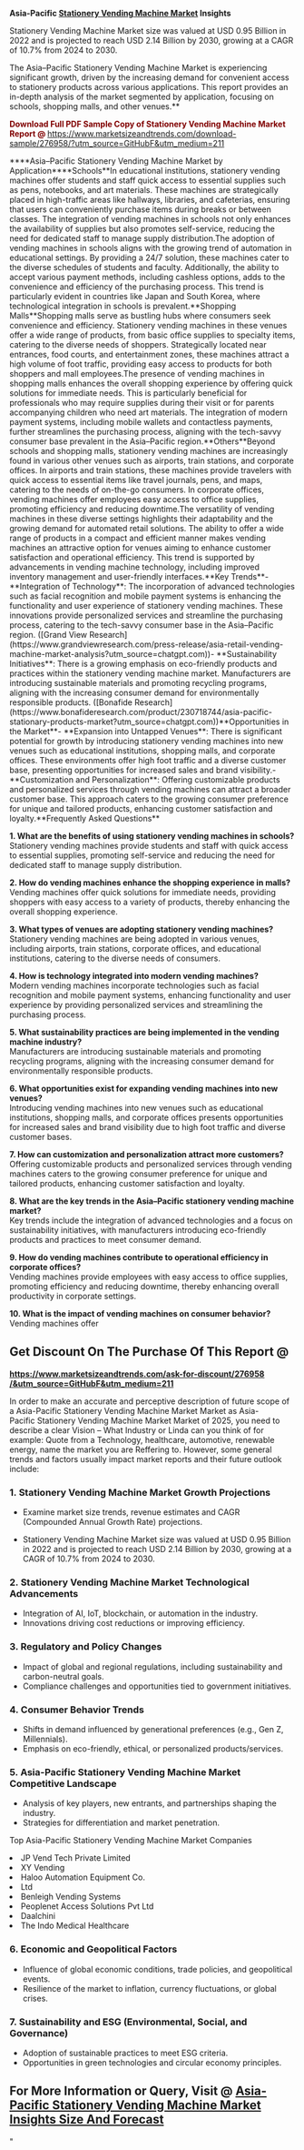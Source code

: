 <p><strong>Asia-Pacific&nbsp;<a href=""https://www.marketsizeandtrends.com/download-sample/276958/&amp;utm_source=GitHubF&amp;utm_medium=211"">Stationery Vending Machine Market</a> Insights</strong></p><p>Stationery Vending Machine Market size was valued at USD 0.95 Billion in 2022 and is projected to reach USD 2.14 Billion by 2030, growing at a CAGR of 10.7% from 2024 to 2030.</p><p>The Asia–Pacific Stationery Vending Machine Market is experiencing significant growth, driven by the increasing demand for convenient access to stationery products across various applications. This report provides an in-depth analysis of the market segmented by application, focusing on schools, shopping malls, and other venues.**<p><strong><span style="color: #800000;">Download Full PDF Sample Copy of Stationery Vending Machine Market Report @</span>&nbsp;</strong><a href="https://www.marketsizeandtrends.com/download-sample/276958/?utm_source=GitHubF&amp;utm_medium=211" target="_blank">https://www.marketsizeandtrends.com/download-sample/276958/?utm_source=GitHubF&amp;utm_medium=211</a></p>****Asia–Pacific Stationery Vending Machine Market by Application****Schools**In educational institutions, stationery vending machines offer students and staff quick access to essential supplies such as pens, notebooks, and art materials. These machines are strategically placed in high-traffic areas like hallways, libraries, and cafeterias, ensuring that users can conveniently purchase items during breaks or between classes. The integration of vending machines in schools not only enhances the availability of supplies but also promotes self-service, reducing the need for dedicated staff to manage supply distribution.The adoption of vending machines in schools aligns with the growing trend of automation in educational settings. By providing a 24/7 solution, these machines cater to the diverse schedules of students and faculty. Additionally, the ability to accept various payment methods, including cashless options, adds to the convenience and efficiency of the purchasing process. This trend is particularly evident in countries like Japan and South Korea, where technological integration in schools is prevalent.**Shopping Malls**Shopping malls serve as bustling hubs where consumers seek convenience and efficiency. Stationery vending machines in these venues offer a wide range of products, from basic office supplies to specialty items, catering to the diverse needs of shoppers. Strategically located near entrances, food courts, and entertainment zones, these machines attract a high volume of foot traffic, providing easy access to products for both shoppers and mall employees.The presence of vending machines in shopping malls enhances the overall shopping experience by offering quick solutions for immediate needs. This is particularly beneficial for professionals who may require supplies during their visit or for parents accompanying children who need art materials. The integration of modern payment systems, including mobile wallets and contactless payments, further streamlines the purchasing process, aligning with the tech-savvy consumer base prevalent in the Asia–Pacific region.**Others**Beyond schools and shopping malls, stationery vending machines are increasingly found in various other venues such as airports, train stations, and corporate offices. In airports and train stations, these machines provide travelers with quick access to essential items like travel journals, pens, and maps, catering to the needs of on-the-go consumers. In corporate offices, vending machines offer employees easy access to office supplies, promoting efficiency and reducing downtime.The versatility of vending machines in these diverse settings highlights their adaptability and the growing demand for automated retail solutions. The ability to offer a wide range of products in a compact and efficient manner makes vending machines an attractive option for venues aiming to enhance customer satisfaction and operational efficiency. This trend is supported by advancements in vending machine technology, including improved inventory management and user-friendly interfaces.**Key Trends**- **Integration of Technology**: The incorporation of advanced technologies such as facial recognition and mobile payment systems is enhancing the functionality and user experience of stationery vending machines. These innovations provide personalized services and streamline the purchasing process, catering to the tech-savvy consumer base in the Asia–Pacific region. ([Grand View Research](https://www.grandviewresearch.com/press-release/asia-retail-vending-machine-market-analysis?utm_source=chatgpt.com))- **Sustainability Initiatives**: There is a growing emphasis on eco-friendly products and practices within the stationery vending machine market. Manufacturers are introducing sustainable materials and promoting recycling programs, aligning with the increasing consumer demand for environmentally responsible products. ([Bonafide Research](https://www.bonafideresearch.com/product/230718744/asia-pacific-stationary-products-market?utm_source=chatgpt.com))**Opportunities in the Market**- **Expansion into Untapped Venues**: There is significant potential for growth by introducing stationery vending machines into new venues such as educational institutions, shopping malls, and corporate offices. These environments offer high foot traffic and a diverse customer base, presenting opportunities for increased sales and brand visibility.- **Customization and Personalization**: Offering customizable products and personalized services through vending machines can attract a broader customer base. This approach caters to the growing consumer preference for unique and tailored products, enhancing customer satisfaction and loyalty.**Frequently Asked Questions**<p><strong>1. What are the benefits of using stationery vending machines in schools?</strong><br>Stationery vending machines provide students and staff with quick access to essential supplies, promoting self-service and reducing the need for dedicated staff to manage supply distribution.</p><p><strong>2. How do vending machines enhance the shopping experience in malls?</strong><br>Vending machines offer quick solutions for immediate needs, providing shoppers with easy access to a variety of products, thereby enhancing the overall shopping experience.</p><p><strong>3. What types of venues are adopting stationery vending machines?</strong><br>Stationery vending machines are being adopted in various venues, including airports, train stations, corporate offices, and educational institutions, catering to the diverse needs of consumers.</p><p><strong>4. How is technology integrated into modern vending machines?</strong><br>Modern vending machines incorporate technologies such as facial recognition and mobile payment systems, enhancing functionality and user experience by providing personalized services and streamlining the purchasing process.</p><p><strong>5. What sustainability practices are being implemented in the vending machine industry?</strong><br>Manufacturers are introducing sustainable materials and promoting recycling programs, aligning with the increasing consumer demand for environmentally responsible products.</p><p><strong>6. What opportunities exist for expanding vending machines into new venues?</strong><br>Introducing vending machines into new venues such as educational institutions, shopping malls, and corporate offices presents opportunities for increased sales and brand visibility due to high foot traffic and diverse customer bases.</p><p><strong>7. How can customization and personalization attract more customers?</strong><br>Offering customizable products and personalized services through vending machines caters to the growing consumer preference for unique and tailored products, enhancing customer satisfaction and loyalty.</p><p><strong>8. What are the key trends in the Asia–Pacific stationery vending machine market?</strong><br>Key trends include the integration of advanced technologies and a focus on sustainability initiatives, with manufacturers introducing eco-friendly products and practices to meet consumer demand.</p><p><strong>9. How do vending machines contribute to operational efficiency in corporate offices?</strong><br>Vending machines provide employees with easy access to office supplies, promoting efficiency and reducing downtime, thereby enhancing overall productivity in corporate settings.</p><p><strong>10. What is the impact of vending machines on consumer behavior?</strong><br>Vending machines offer </p><h2><strong>Get Discount On The Purchase Of This Report @&nbsp;</strong></h2><p><strong><a href=""https://www.marketsizeandtrends.com/ask-for-discount/276958/&amp;utm_source=GitHubF&amp;utm_medium=211"" target=""_blank"">https://www.marketsizeandtrends.com/ask-for-discount/276958<br />/&amp;utm_source=GitHubF&amp;utm_medium=211</a></strong></p><p>In order to make an accurate and perceptive description of future scope of a Asia-Pacific&nbsp;Stationery Vending Machine Market Market as Asia-Pacific&nbsp;Stationery Vending Machine Market Market of 2025, you need to describe a clear Vision &ndash; What Industry or Linda can you think of for example: Quote from a Technology, healthcare, automotive, renewable energy, name the market you are Reffering to. However, some general trends and factors usually impact market reports and their future outlook include:</p><h3>1.&nbsp;<strong>Stationery Vending Machine Market Growth Projections</strong></h3><ul><li>Examine market size trends, revenue estimates and CAGR (Compounded Annual Growth Rate) projections.</li><li><p>Stationery Vending Machine Market size was valued at USD 0.95 Billion in 2022 and is projected to reach USD 2.14 Billion by 2030, growing at a CAGR of 10.7% from 2024 to 2030.</p></li></ul><h3>2.&nbsp;<strong>Stationery Vending Machine Market Technological Advancements</strong></h3><ul><li>Integration of AI, IoT, blockchain, or automation in the industry.</li><li>Innovations driving cost reductions or improving efficiency.</li></ul><h3>3.&nbsp;<strong>Regulatory and Policy Changes</strong></h3><ul><li>Impact of global and regional regulations, including sustainability and carbon-neutral goals.</li><li>Compliance challenges and opportunities tied to government initiatives.</li></ul><h3>4.&nbsp;<strong>Consumer Behavior Trends</strong></h3><ul><li>Shifts in demand influenced by generational preferences (e.g., Gen Z, Millennials).</li><li>Emphasis on eco-friendly, ethical, or personalized products/services.</li></ul><h3>5.&nbsp;<strong>Asia-Pacific Stationery Vending Machine Market Competitive Landscape</strong></h3><ul><li>Analysis of key players, new entrants, and partnerships shaping the industry.</li><li>Strategies for differentiation and market penetration.</li></ul><p data-pm-slice=""1 1 []"">Top Asia-Pacific Stationery Vending Machine Market Companies</p><div data-test-id=""""><p><li>JP Vend Tech Private Limited</li><li> XY Vending</li><li> Haloo Automation Equipment Co.</li><li> Ltd</li><li> Benleigh Vending Systems</li><li> Peoplenet Access Solutions Pvt Ltd</li><li> Daalchini</li><li> The Indo Medical Healthcare</li></p></div><h3>6.&nbsp;<strong>Economic and Geopolitical Factors</strong></h3><ul><li>Influence of global economic conditions, trade policies, and geopolitical events.</li><li>Resilience of the market to inflation, currency fluctuations, or global crises.</li></ul><h3>7.&nbsp;<strong>Sustainability and ESG (Environmental, Social, and Governance)</strong></h3><ul><li>Adoption of sustainable practices to meet ESG criteria.</li><li>Opportunities in green technologies and circular economy principles.</li></ul><h2><strong>For More Information or Query, Visit @&nbsp;</strong><a href=""https://www.verifiedmarketreports.com/product/stationery-vending-machine-market/"" target=""_blank"">Asia-Pacific Stationery Vending Machine Market Insights Size And Forecast</a></h2>"
